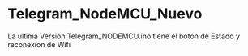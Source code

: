 # Telegram_NodeMCU_Nuevo
 La ultima Version Telegram_NODEMCU.ino tiene el boton de Estado y reconexion de Wifi
